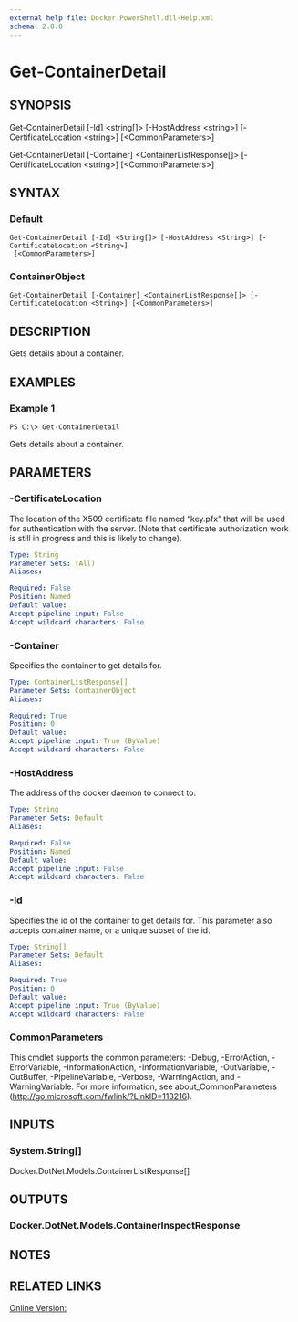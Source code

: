 ```yaml
---
external help file: Docker.PowerShell.dll-Help.xml
schema: 2.0.0
---
```


# Get-ContainerDetail
## SYNOPSIS
Get-ContainerDetail \[-Id\] \<string\[\]\> \[-HostAddress \<string\>\] \[-CertificateLocation \<string\>\] \[\<CommonParameters\>\]

Get-ContainerDetail \[-Container\] \<ContainerListResponse\[\]\> \[-CertificateLocation \<string\>\] \[\<CommonParameters\>\]
## SYNTAX

### Default
```
Get-ContainerDetail [-Id] <String[]> [-HostAddress <String>] [-CertificateLocation <String>]
 [<CommonParameters>]
```

### ContainerObject
```
Get-ContainerDetail [-Container] <ContainerListResponse[]> [-CertificateLocation <String>] [<CommonParameters>]
```

## DESCRIPTION
Gets details about a container.
## EXAMPLES

### Example 1
```
PS C:\> Get-ContainerDetail
```

Gets details about a container. 
## PARAMETERS

### -CertificateLocation
The location of the X509 certificate file named “key.pfx” that will be used for authentication with the server.  (Note that certificate authorization work is still in progress and this is likely to change).





```yaml
Type: String
Parameter Sets: (All)
Aliases: 

Required: False
Position: Named
Default value: 
Accept pipeline input: False
Accept wildcard characters: False
```

### -Container
Specifies the container to get details for.





```yaml
Type: ContainerListResponse[]
Parameter Sets: ContainerObject
Aliases: 

Required: True
Position: 0
Default value: 
Accept pipeline input: True (ByValue)
Accept wildcard characters: False
```

### -HostAddress
The address of the docker daemon to connect to.





```yaml
Type: String
Parameter Sets: Default
Aliases: 

Required: False
Position: Named
Default value: 
Accept pipeline input: False
Accept wildcard characters: False
```

### -Id
Specifies the id of the container to get details for. This parameter also accepts container name, or a unique subset of the id.





```yaml
Type: String[]
Parameter Sets: Default
Aliases: 

Required: True
Position: 0
Default value: 
Accept pipeline input: True (ByValue)
Accept wildcard characters: False
```

### CommonParameters
This cmdlet supports the common parameters: -Debug, -ErrorAction, -ErrorVariable, -InformationAction, -InformationVariable, -OutVariable, -OutBuffer, -PipelineVariable, -Verbose, -WarningAction, and -WarningVariable. For more information, see about_CommonParameters (http://go.microsoft.com/fwlink/?LinkID=113216).
## INPUTS

### System.String[]
Docker.DotNet.Models.ContainerListResponse[]
## OUTPUTS

### Docker.DotNet.Models.ContainerInspectResponse

## NOTES

## RELATED LINKS

[Online Version:]()






